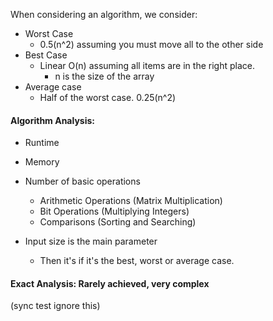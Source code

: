 When considering an algorithm, we consider: 
- Worst Case
	- 0.5(n^2) assuming you must move all to the other side
- Best Case
	-  Linear O(n)  assuming all items are in the right place. 
		- n is the size of the array
- Average case
	- Half of the worst case. 0.25(n^2)

#### Algorithm Analysis:
- Runtime
- Memory
- Number of basic operations
	- Arithmetic Operations (Matrix Multiplication)
	- Bit Operations (Multiplying Integers)
	- Comparisons (Sorting and Searching)

- Input size is the main parameter
	- Then it's if it's the best, worst or average case.

#### Exact Analysis: Rarely achieved, very complex

(sync test ignore this)